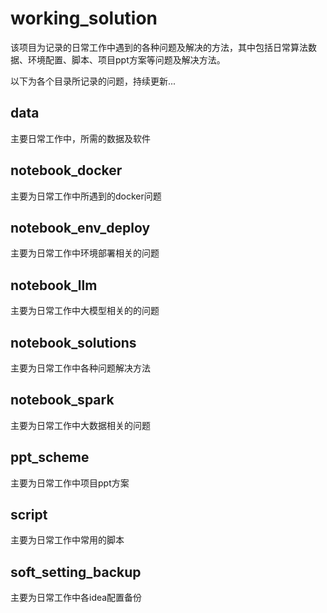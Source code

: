 # working_solution

该项目为记录的日常工作中遇到的各种问题及解决的方法，其中包括日常算法数据、环境配置、脚本、项目ppt方案等问题及解决方法。

以下为各个目录所记录的问题，持续更新...

## data
主要日常工作中，所需的数据及软件

## notebook_docker
主要为日常工作中所遇到的docker问题

## notebook_env_deploy
主要为日常工作中环境部署相关的问题

## notebook_llm
主要为日常工作中大模型相关的的问题

## notebook_solutions
主要为日常工作中各种问题解决方法

## notebook_spark
主要为日常工作中大数据相关的问题

## ppt_scheme
主要为日常工作中项目ppt方案

## script
主要为日常工作中常用的脚本

## soft_setting_backup
主要为日常工作中各idea配置备份



